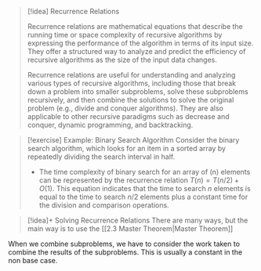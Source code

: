 
> [!idea] Recurrence Relations
> 
> Recurrence relations are mathematical equations that describe the running time or space complexity of recursive algorithms by expressing the performance of the algorithm in terms of its input size. They offer a structured way to analyze and predict the efficiency of recursive algorithms as the size of the input data changes.
> 
> Recurrence relations are useful for understanding and analyzing various types of recursive algorithms, including those that break down a problem into smaller subproblems, solve these subproblems recursively, and then combine the solutions to solve the original problem (e.g., divide and conquer algorithms). They are also applicable to other recursive paradigms such as decrease and conquer, dynamic programming, and backtracking.


> [!exercise] Example: Binary Search Algorithm
> Consider the binary search algorithm, which looks for an item in a sorted array by repeatedly dividing the search interval in half. 
> - The time complexity of binary search for an array of \(n\) elements can be represented by the recurrence relation $T(n) = T(n/2) + O(1)$. This equation indicates that the time to search $n$ elements is equal to the time to search $n/2$ elements plus a constant time for the division and comparison operations.



> [!idea]+ Solving Recurrence Relations
> There are many ways, but the main way is to use the [[2.3 Master Theorem|Master Theorem]]

When we combine subproblems, we have to consider the work taken to combine the results of the subproblems. This is usually a constant in the non base case. 